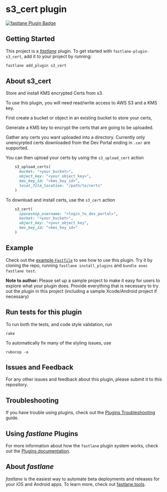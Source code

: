 # s3_cert plugin

[![fastlane Plugin Badge](https://rawcdn.githack.com/fastlane/fastlane/master/fastlane/assets/plugin-badge.svg)](https://rubygems.org/gems/fastlane-plugin-s3_cert)

## Getting Started

This project is a [_fastlane_](https://github.com/fastlane/fastlane) plugin. To get started with `fastlane-plugin-s3_cert`, add it to your project by running:

```bash
fastlane add_plugin s3_cert
```

## About s3_cert

Store and install KMS encrypted Certs from s3.

To use this plugin, you will need read/write access to AWS S3 and a KMS key.

First create a bucket or object in an existing bucket to store your certs,

Generate a KMS key to encrypt the certs that are going to be uploaded.

Gather any certs you want uploaded into a directory. Currently only unencyrpted certs downloaded from the Dev Portal ending in `.cer` are supported.

You can then upload your certs by using the `s3_upload_cert` action

```ruby
    s3_upload_certs(
      bucket: "<your_bucket>",
      object_key: "<your_object_key>",
      kms_key_id: "<kms_key_id>",
      local_file_location: "/path/to/certs"
    )
```

To download and install certs, use the `s3_cert` action

```ruby
    s3_cert(
      spaceship_username: "<login_to_dev_portal>",
      bucket: "<your_bucket>",
      object_key: "<your_object_key",
      kms_key_id: "<kms_key_id>"
    )
```

## Example

Check out the [example `Fastfile`](fastlane/Fastfile) to see how to use this plugin. Try it by cloning the repo, running `fastlane install_plugins` and `bundle exec fastlane test`.

**Note to author:** Please set up a sample project to make it easy for users to explore what your plugin does. Provide everything that is necessary to try out the plugin in this project (including a sample Xcode/Android project if necessary)

## Run tests for this plugin

To run both the tests, and code style validation, run

```
rake
```

To automatically fix many of the styling issues, use
```
rubocop -a
```

## Issues and Feedback

For any other issues and feedback about this plugin, please submit it to this repository.

## Troubleshooting

If you have trouble using plugins, check out the [Plugins Troubleshooting](https://docs.fastlane.tools/plugins/plugins-troubleshooting/) guide.

## Using _fastlane_ Plugins

For more information about how the `fastlane` plugin system works, check out the [Plugins documentation](https://docs.fastlane.tools/plugins/create-plugin/).

## About _fastlane_

_fastlane_ is the easiest way to automate beta deployments and releases for your iOS and Android apps. To learn more, check out [fastlane.tools](https://fastlane.tools).
